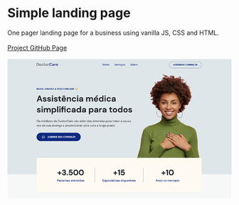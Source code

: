 # Simple landing page
One pager landing page for a business using vanilla JS, CSS and HTML.
</br>
</br>
<a href="https://fkrein1.github.io/simple-landing-page/">Project GitHub Page</a>
</br>
</br>
<img src="./assets/simple-landing-page.png" alt="image of simple landing page" />



